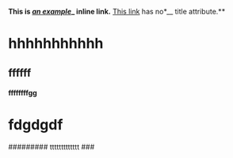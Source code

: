 **This is [*an example*](http://example.com/ "Title")_ inline link.**
[This link](http://example.net/) has no*__ title attribute.**

hhhhhhhhhhh
===========

ffffff
-------

#### ffffffffgg
# fdgdgdf
######### ttttttttttttt ###

